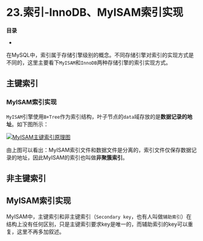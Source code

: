 # 23.索引-InnoDB、MyISAM索引实现

**目录**

- []()



​		在MySQL中，索引属于存储引擎级别的概念。不同存储引擎对索引的实现方式是不同的，这里主要看下`MyISAM`和`InnoDB`两种存储引擎的索引实现方式。





## 主键索引	

### MyISAM索引实现

​		`MyISAM`引擎使用`B+Tree`作为索引结构，叶子节点的`data`域存放的是**数据记录的地址**。如下图所示：

[![MyISAM主键索引原理图](https://img2020.cnblogs.com/blog/1546632/202009/1546632-20200919221036646-2109444544.png)](https://img2020.cnblogs.com/blog/1546632/202009/1546632-20200919221036646-2109444544.png)

​		由上图可以看出：MyISAM索引文件和数据文件是分离的，索引文件仅保存数据记录的地址，因此MyISAM的索引也叫做**非聚簇索引**。





## 非主键索引

## MyISAM索引实现

​		MyISAM中，主键索引和非主键索引（`Secondary key`，也有人叫做`辅助索引`）在结构上没有任何区别，只是主键索引要求key是唯一的，而辅助索引的key可以重复，这里不再多加叙述。



